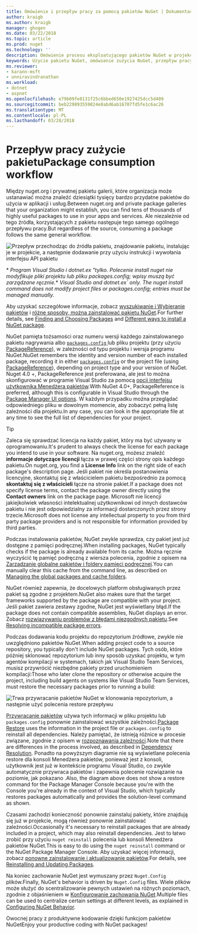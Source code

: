 ```yaml
---
title: Omówienie i przepływ pracy za pomocą pakietów NuGet | Dokumentacja firmy Microsoft
author: kraigb
ms.author: kraigb
manager: ghogen
ms.date: 03/22/2018
ms.topic: article
ms.prod: nuget
ms.technology: ''
description: Omówienie procesu eksploatującego pakietów NuGet w projekcie, wraz z łączami do innych części określonego procesu.
keywords: Użycie pakietu NuGet, omówienie zużycia NuGet, przepływ pracy zużycia NuGet, przepływu pracy przez pakiet, omówienie zużycie pakietu
ms.reviewer:
- karann-msft
- unniravindranathan
ms.workload:
- dotnet
- aspnet
ms.openlocfilehash: e79b09fe8131f25c6bbed650e1927425dcc5d409
ms.sourcegitcommit: beb229893559824e8abd6ab16707fd5fe1c6ac26
ms.translationtype: MT
ms.contentlocale: pl-PL
ms.lasthandoff: 03/28/2018
---
```

# <a name="package-consumption-workflow"></a><span data-ttu-id="e3195-104">Przepływ pracy zużycie pakietu</span><span class="sxs-lookup"><span data-stu-id="e3195-104">Package consumption workflow</span></span>

<span data-ttu-id="e3195-105">Między nuget.org i prywatnej pakietu galerii, które organizacja może ustanawiać można znaleźć dziesiątki tysięcy bardzo przydatne pakietów do użycia w aplikacji i usług.</span><span class="sxs-lookup"><span data-stu-id="e3195-105">Between nuget.org and private package galleries that your organization might establish, you can find tens of thousands of highly useful packages to use in your apps and services.</span></span> <span data-ttu-id="e3195-106">Ale niezależnie od tego źródła, korzystających z pakietu następuje tego samego ogólnego przepływu pracy.</span><span class="sxs-lookup"><span data-stu-id="e3195-106">But regardless of the source, consuming a package follows the same general workflow.</span></span>

![Przepływ przechodząc do źródła pakietu, znajdowanie pakietu, instalując je w projekcie, a następnie dodawanie przy użyciu instrukcji i wywołania interfejsu API pakietu](media/Overview-01-GeneralFlow.png)

<span data-ttu-id="e3195-108">\* _Program Visual Studio i dotnet.ex "tylko. Polecenie install nuget nie modyfikuje pliki projektu lub pliku packages.config; wpisy muszą być zarządzane ręcznie._</span><span class="sxs-lookup"><span data-stu-id="e3195-108">\* _Visual Studio and dotnet.ex\` only. The nuget install command does not modify project files or packages.config; entries must be managed manually._</span></span>

<span data-ttu-id="e3195-109">Aby uzyskać szczegółowe informacje, zobacz [wyszukiwanie i Wybieranie pakietów](../consume-packages/finding-and-choosing-packages.md) i [różne sposoby, można zainstalować pakietu NuGet](ways-to-install-a-package.md).</span><span class="sxs-lookup"><span data-stu-id="e3195-109">For further details, see [Finding and Choosing Packages](../consume-packages/finding-and-choosing-packages.md) and [Different ways to install a NuGet package](ways-to-install-a-package.md).</span></span>

<span data-ttu-id="e3195-110">NuGet pamięta tożsamości oraz numeru wersji każdego zainstalowanego pakietu nagrywania albo [ `packages.config` ](../reference/packages-config.md) lub pliku projektu (przy użyciu [PackageReference](../consume-packages/package-references-in-project-files.md)), w zależności od typu projektu i wersja programu NuGet.</span><span class="sxs-lookup"><span data-stu-id="e3195-110">NuGet remembers the identity and version number of each installed package, recording it in either [`packages.config`](../reference/packages-config.md) or the project file (using [PackageReference](../consume-packages/package-references-in-project-files.md)), depending on project type and your version of NuGet.</span></span> <span data-ttu-id="e3195-111">Nuget 4.0 +, PackageReference jest preferowana, ale jest to można skonfigurować w programie Visual Studio za pomocą [opcji interfejsu użytkownika Menedżera pakietów](../tools/package-manager-ui.md).</span><span class="sxs-lookup"><span data-stu-id="e3195-111">With NuGet 4.0+, PackageReference is preferred, although this is configurable in Visual Studio through the [Package Manager UI options](../tools/package-manager-ui.md).</span></span> <span data-ttu-id="e3195-112">W każdym przypadku można przeglądać odpowiedniego pliku w dowolnym momencie, aby zobaczyć pełną listę zależności dla projektu.</span><span class="sxs-lookup"><span data-stu-id="e3195-112">In any case, you can look in the appropriate file at any time to see the full list of dependencies for your project.</span></span>

> [!Tip]
> <span data-ttu-id="e3195-113">Zaleca się sprawdzać licencja na każdy pakiet, który ma być używany w oprogramowaniu.</span><span class="sxs-lookup"><span data-stu-id="e3195-113">It's prudent to always check the license for each package you intend to use in your software.</span></span> <span data-ttu-id="e3195-114">Na nuget.org, możesz znaleźć **informacje dotyczące licencji** łącza w prawej części strony opis każdego pakietu.</span><span class="sxs-lookup"><span data-stu-id="e3195-114">On nuget.org, you find a **License Info** link on the right side of each package's description page.</span></span> <span data-ttu-id="e3195-115">Jeśli pakiet nie określa postanowienia licencyjne, skontaktuj się z właścicielem pakietu bezpośrednio za pomocą **skontaktuj się z właścicieli** łącze na stronie pakiet.</span><span class="sxs-lookup"><span data-stu-id="e3195-115">If a package does not specify license terms, contact the package owner directly using the **Contact owners** link on the package page.</span></span> <span data-ttu-id="e3195-116">Microsoft nie licencji jakiejkolwiek własności intelektualnej użytkownikowi od innych dostawców pakietu i nie jest odpowiedzialny za informacji dostarczonych przez strony trzecie.</span><span class="sxs-lookup"><span data-stu-id="e3195-116">Microsoft does not license any intellectual property to you from third party package providers and is not responsible for information provided by third parties.</span></span>

<span data-ttu-id="e3195-117">Podczas instalowania pakietów, NuGet zwykle sprawdza, czy pakiet jest już dostępne z pamięci podręcznej.</span><span class="sxs-lookup"><span data-stu-id="e3195-117">When installing packages, NuGet typically checks if the package is already available from its cache.</span></span> <span data-ttu-id="e3195-118">Można ręcznie wyczyścić tę pamięć podręczną z wiersza polecenia, zgodnie z opisem na [Zarządzanie globalne pakietów i foldery pamięci podręcznej](../consume-packages/managing-the-global-packages-and-cache-folders.md).</span><span class="sxs-lookup"><span data-stu-id="e3195-118">You can manually clear this cache from the command line, as described on [Managing the global packages and cache folders](../consume-packages/managing-the-global-packages-and-cache-folders.md).</span></span>

<span data-ttu-id="e3195-119">NuGet również zapewnia, że docelowych platform obsługiwanych przez pakiet są zgodne z projektem.</span><span class="sxs-lookup"><span data-stu-id="e3195-119">NuGet also makes sure that the target frameworks supported by the package are compatible with your project.</span></span> <span data-ttu-id="e3195-120">Jeśli pakiet zawiera zestawy zgodne, NuGet jest wyświetlany błąd.</span><span class="sxs-lookup"><span data-stu-id="e3195-120">If the package does not contain compatible assemblies, NuGet displays an error.</span></span> <span data-ttu-id="e3195-121">Zobacz [rozwiązywaniu problemów z błędami niezgodnych pakietu](dependency-resolution.md#resolving-incompatible-package-errors).</span><span class="sxs-lookup"><span data-stu-id="e3195-121">See [Resolving incompatible package errors](dependency-resolution.md#resolving-incompatible-package-errors).</span></span>

<span data-ttu-id="e3195-122">Podczas dodawania kodu projektu do repozytorium źródłowe, zwykle nie uwzględniono pakietów NuGet.</span><span class="sxs-lookup"><span data-stu-id="e3195-122">When adding project code to a source repository, you typically don't include NuGet packages.</span></span> <span data-ttu-id="e3195-123">Tych osób, które później sklonować repozytorium lub inny sposób uzyskać projektu, w tym agentów kompilacji w systemach, takich jak Visual Studio Team Services, musisz przywrócić niezbędne pakiety przed uruchomieniem kompilacji:</span><span class="sxs-lookup"><span data-stu-id="e3195-123">Those who later clone the repository or otherwise acquire the project, including build agents on systems like Visual Studio Team Services, must restore the necessary packages prior to running a build:</span></span>

![Trwa przywracanie pakietów NuGet w klonowania repozytorium, a następnie użyć polecenia restore przepływu](media/Overview-02-RestoreFlow.png)

<span data-ttu-id="e3195-125">[Przywracanie pakietów](../consume-packages/package-restore.md) używa tych informacji w pliku projektu lub `packages.config` ponownie zainstalować wszystkie zależności.</span><span class="sxs-lookup"><span data-stu-id="e3195-125">[Package Restore](../consume-packages/package-restore.md) uses the information in the project file or `packages.config` to reinstall all dependencies.</span></span> <span data-ttu-id="e3195-126">Należy pamiętać, że istnieją różnice w procesie związane, zgodnie z opisem w [rozpoznawania zależności](../consume-packages/dependency-resolution.md).</span><span class="sxs-lookup"><span data-stu-id="e3195-126">Note that there are differences in the process involved, as described in [Dependency Resolution](../consume-packages/dependency-resolution.md).</span></span> <span data-ttu-id="e3195-127">Ponadto na powyższym diagramie nie są wyświetlane polecenia restore dla konsoli Menedżera pakietów, ponieważ jest z konsoli, użytkownik jest już w kontekście programu Visual Studio, co zwykle automatycznie przywraca pakietów i zapewnia polecenie rozwiązanie na poziomie, jak pokazano .</span><span class="sxs-lookup"><span data-stu-id="e3195-127">Also, the diagram above does not show a restore command for the Package Manager Console because you're with the Console you're already in the context of Visual Studio, which typically restores packages automatically and provides the solution-level command as shown.</span></span>

<span data-ttu-id="e3195-128">Czasami zachodzi konieczność ponownie zainstaluj pakiety, które znajdują się już w projekcie, mogą również ponownie zainstalować zależności.</span><span class="sxs-lookup"><span data-stu-id="e3195-128">Occasionally it's necessary to reinstall packages that are already included in a project, which may also reinstall dependencies.</span></span> <span data-ttu-id="e3195-129">Jest to łatwo zrobić przy użyciu `nuget reinstall` polecenia lub konsoli Menedżera pakietów NuGet.</span><span class="sxs-lookup"><span data-stu-id="e3195-129">This is easy to do using the `nuget reinstall` command or the NuGet Package Manager Console.</span></span> <span data-ttu-id="e3195-130">Aby uzyskać więcej informacji, zobacz [ponowne zainstalowanie i aktualizowanie pakietów](../consume-packages/reinstalling-and-updating-packages.md).</span><span class="sxs-lookup"><span data-stu-id="e3195-130">For details, see [Reinstalling and Updating Packages](../consume-packages/reinstalling-and-updating-packages.md).</span></span>

<span data-ttu-id="e3195-131">Na koniec zachowanie NuGet jest wymuszany przez `Nuget.Config` plików.</span><span class="sxs-lookup"><span data-stu-id="e3195-131">Finally, NuGet's behavior is driven by `Nuget.Config` files.</span></span> <span data-ttu-id="e3195-132">Wiele plików może służyć do scentralizowanie pewnych ustawień na różnych poziomach, zgodnie z objaśnieniem w [Konfigurowanie zachowania NuGet](../consume-packages/configuring-nuget-behavior.md).</span><span class="sxs-lookup"><span data-stu-id="e3195-132">Multiple files can be used to centralize certain settings at different levels, as explained in [Configuring NuGet Behavior](../consume-packages/configuring-nuget-behavior.md).</span></span>

<span data-ttu-id="e3195-133">Owocnej pracy z produktywne kodowanie dzięki funkcjom pakietów NuGet</span><span class="sxs-lookup"><span data-stu-id="e3195-133">Enjoy your productive coding with NuGet packages!</span></span>

